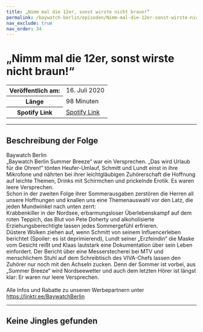 ```yaml
---
title: „Nimm mal die 12er, sonst wirste nicht braun!“
permalink: /baywatch-berlin/episoden/Nimm-mal-die-12er-sonst-wirste-nicht-braun
nav_exclude: true
nav_order: 34
---
```


# „Nimm mal die 12er, sonst wirste nicht braun!“
<table class="resp-table dcf-table dcf-table-responsive dcf-table-bordered dcf-table-striped dcf-w-100%">
                    <tbody>
                        <tr>
                            <th scope="row">Veröffentlich am:</th>
                            <td data-label="Veröffentlich am:">16. Juli 2020</td>
                        </tr>
                        <tr>
                            <th scope="row">Länge </th>
                            <td data-label="Länge ">98 Minuten</td>
                        </tr><tr>
                                <th scope="row">Spotify Link</th>
                                <td data-label="Spotify Link"><a href="https://open.spotify.com/episode/2He1pGi48FXAHAKkjAXD8F">Spotify Link</a></td>
                            </tr></tbody>
                </table>

***

## Beschreibung der Folge

<div>
Baywatch Berlin <br> „Baywatch Berlin Summer Breeze“ war ein Versprechen. „Das wird Urlaub für die Ohren!“ tönten Heufer-Umlauf, Schmitt und Lundt einst in ihre Mikrofone und nährten bei ihrer leichtgläubigen Zuhörerschaft die Hoffnung auf leichte Themen, Drinks mit Schirmchen und prickelnde Erotik. Es waren leere Versprechen. <br> Schon in der zweiten Folge ihrer Sommerausgaben zerstören die Herren all unsere Hoffnungen und knallen uns eine Themenauswahl vor den Latz, die jeden Mundwinkel nach unten zerrt: <br> Krabbenkiller in der Nordsee, erbarmungsloser Überlebenskampf auf dem roten Teppich, das Blut von Pete Doherty und alkoholisierte Erziehungsberechtigte lassen jedes Sommergefühl erfrieren. <br> Düstere Wolken ziehen auf, wenn Schmitt von seinem Influencerleben berichtet (Spoiler: es ist deprimierend), Lundt seiner „Erzfeindin“ die Maske vom Gesicht reißt und Klaas lautstark eine Dokumentation über sein Leben einfordert. Der Bericht über eine Messerstecherei bei MTV und menschlichem Stuhl auf dem Schreibtisch des VIVA-Chefs lassen den Zuhörer nur noch mit den Achseln zucken. Denn der Sommer ist vorbei, aus „Summer Breeze“ wird Nordseewetter und auch dem letzten Hörer ist längst klar: Er waren nur leere Versprechen. <br>  <br> Alle Infos und Rabatte zu unseren Werbepartnern unter <a href="https://linktr.ee/BaywatchBerlin">https://linktr.ee/BaywatchBerlin</a>  
</div>

***

## Keine Jingles gefunden